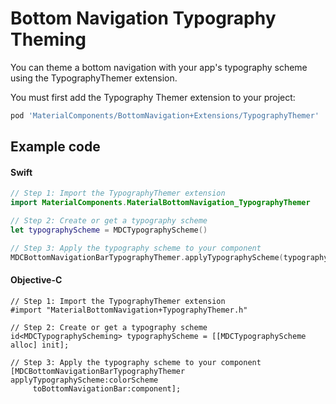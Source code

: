 <!--docs:
title: "Typography Theming"
layout: detail
section: components
excerpt: "How to theme Bottom Navigation using the Material Design typography system."
iconId: bottom_navigation
path: /catalog/bottomnavigation/typography-theming/
-->

# Bottom Navigation Typography Theming

You can theme a bottom navigation with your app's typography scheme using the TypographyThemer extension.

You must first add the Typography Themer extension to your project:

``` bash
pod 'MaterialComponents/BottomNavigation+Extensions/TypographyThemer'
```

## Example code

<!--<div class="material-code-render" markdown="1">-->
#### Swift
``` swift
// Step 1: Import the TypographyThemer extension
import MaterialComponents.MaterialBottomNavigation_TypographyThemer

// Step 2: Create or get a typography scheme
let typographyScheme = MDCTypographyScheme()

// Step 3: Apply the typography scheme to your component
MDCBottomNavigationBarTypographyThemer.applyTypographyScheme(typographyScheme, to: component)
```

#### Objective-C

``` objc
// Step 1: Import the TypographyThemer extension
#import "MaterialBottomNavigation+TypographyThemer.h"

// Step 2: Create or get a typography scheme
id<MDCTypographyScheming> typographyScheme = [[MDCTypographyScheme alloc] init];

// Step 3: Apply the typography scheme to your component
[MDCBottomNavigationBarTypographyThemer applyTypographyScheme:colorScheme
     toBottomNavigationBar:component];
```
<!--</div>-->
